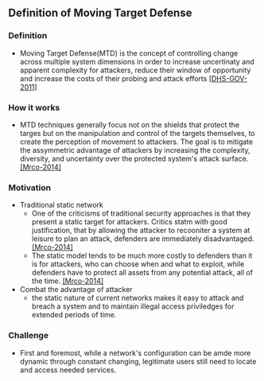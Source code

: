 ## Definition of Moving Target Defense


### Definition
- Moving Target Defense(MTD) is the concept of controlling change across multiple system dimensions in order to increase uncertinaty and apparent complexity for attackers, reduce their window of opportunity and increase the costs of their probing and attack efforts [[DHS-GOV-2011]](http://www.dhs.gov/csd-mtd)

### How it works
- MTD techniques generally focus not on the shields that protect the targes but on the manipulation and control of the targets themselves, to create the perception of movement to attackers. The goal is to mitigate the assymmetric advantage of attackers by increasing the complexity, diversity, and uncertainty over the protected system's attack surface. [[Mrco-2014]](http://ieeexplore.ieee.org/stamp/stamp.jsp?arnumber=6798537)

### Motivation
- Traditional static network
  - One of the criticisms of traditional security approaches is that they present a static target for attackers. Critics statm with good justification, that by allowing the attacker to recooniter a system at leisure to plan an attack, defenders are immediately disadvantaged. [[Mrco-2014]](http://ieeexplore.ieee.org/stamp/stamp.jsp?arnumber=6798537)
  - The static model tends to be much more costly to defenders than it is for attackers, who can choose when and what to exploit, while defenders have to protect all assets from any potential attack, all of the time. [[Mrco-2014]](http://ieeexplore.ieee.org/stamp/stamp.jsp?arnumber=6798537)
- Combat the advantage of attacker
  - the static nature of current networks makes it easy to attack and breach a system and to maintain illegal access priviledges for extended periods of time. 



### Challenge
- First and foremost, while a network's configuration can be amde more dynamic through constant changing, legitimate users still need to locate and access needed services. 

